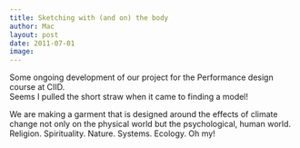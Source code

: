 ```yaml
---
title: Sketching with (and on) the body
author: Mac
layout: post
date: 2011-07-01
image: 
---
```


Some ongoing development of our project for the Performance design course at CIID.  
Seems I pulled the short straw when it came to finding a model! 

We are making a garment that is designed around the effects of climate change not only on the physical world but the psychological, human world. Religion. Spirituality. Nature. Systems. Ecology. Oh my!